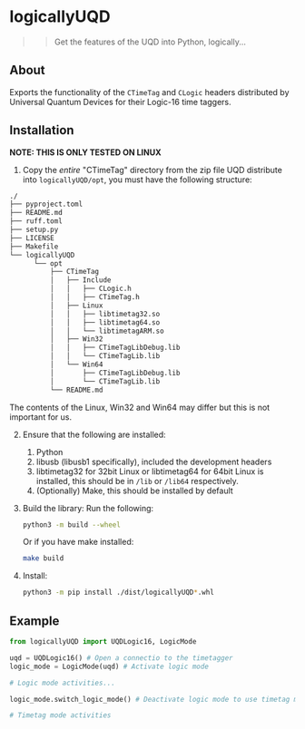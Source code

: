 # logicallyUQD

>> Get the features of the UQD into Python, logically...

## About
Exports the functionality of the `CTimeTag` and `CLogic` headers distributed by Universal Quantum Devices for their Logic-16 time taggers.

## Installation
**NOTE: THIS IS ONLY TESTED ON LINUX**

1. Copy the *entire* "CTimeTag" directory from the zip file UQD distribute into `logicallyUQD/opt`, you must have the following structure:
```sh
./
├── pyproject.toml
├── README.md
├── ruff.toml
├── setup.py
├── LICENSE
├── Makefile
└── logicallyUQD
      └── opt
          ├── CTimeTag
          │   ├── Include
          │   │   ├── CLogic.h
          │   │   ├── CTimeTag.h
          │   ├── Linux
          │   │   ├── libtimetag32.so
          │   │   ├── libtimetag64.so
          │   │   └── libtimetagARM.so
          │   ├── Win32
          │   │   ├── CTimeTagLibDebug.lib
          │   │   └── CTimeTagLib.lib
          │   └── Win64
          │       ├── CTimeTagLibDebug.lib
          │       └── CTimeTagLib.lib
          └── README.md
```
The contents of the Linux, Win32 and Win64 may differ but this is not important for us.

2. Ensure that the following are installed:
    1. Python
    2. libusb (libusb1 specifically), included the development headers
    3. libtimetag32 for 32bit Linux or libtimetag64 for 64bit Linux is installed, this should be in `/lib` or `/lib64` respectively.
    4. (Optionally) Make, this should be installed by default

3. Build the library:
    Run the following:
    ```sh
	python3 -m build --wheel
    ```
    Or if you have make installed:
    ```sh
    make build
    ```
4. Install:
    ```sh
    python3 -m pip install ./dist/logicallyUQD*.whl
    ```

## Example
``` python
from logicallyUQD import UQDLogic16, LogicMode

uqd = UQDLogic16() # Open a connectio to the timetagger
logic_mode = LogicMode(uqd) # Activate logic mode

# Logic mode activities...

logic_mode.switch_logic_mode() # Deactivate logic mode to use timetag mode again

# Timetag mode activities


```
